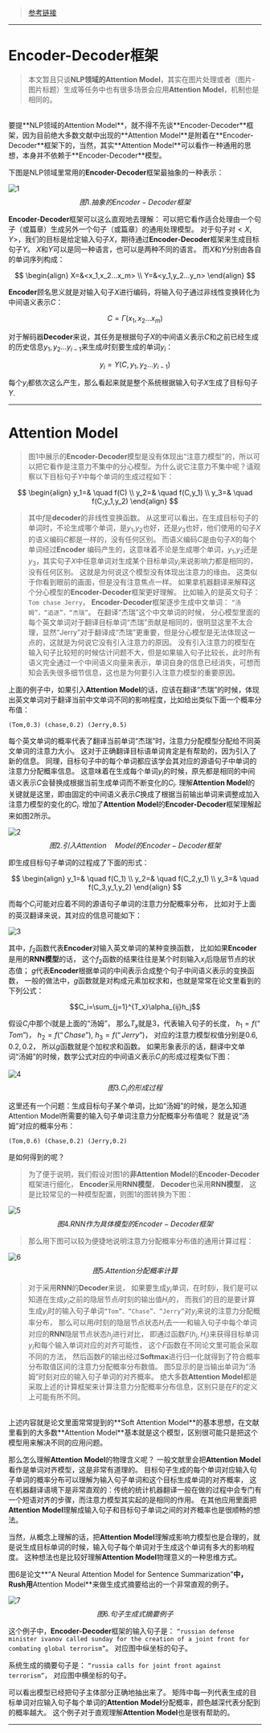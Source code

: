 > [参考链接](https://blog.csdn.net/malefactor/article/details/50550211)

----------
# Encoder-Decoder框架

> 本文暂且只谈**NLP领域的Attention Model**，其实在图片处理或者（图片-图片标题）生成等任务中也有很多场景会应用**Attention Model**，机制也是相同的。
<br>
要提**NLP领域的Attention Model**，就不得不先谈**Encoder-Decoder**框架，因为目前绝大多数文献中出现的**Attention Model**是附着在**Encoder-Decoder**框架下的，当然，其实**Attention Model**可以看作一种通用的思想，本身并不依赖于**Encoder-Decoder**模型。

下图是NLP领域里常用的**Encoder-Decoder**框架最抽象的一种表示：

![1](https://leanote.com/api/file/getImage?fileId=5b4de432ab6441529f00348d)
$$图1. 抽象的Encoder-Decoder框架$$


**Encoder-Decoder**框架可以这么直观地去理解：
可以把它看作适合处理由一个句子（或篇章）生成另外一个句子（或篇章）的通用处理模型。
对于句子对$<X,Y>$，我们的目标是给定输入句子$X$，期待通过**Encoder-Decoder**框架来生成目标句子$Y$。
$X$和$Y$可以是同一种语言，也可以是两种不同的语言。
而$X$和$Y$分别由各自的单词序列构成：

$$
\begin{align}
X=&<x_1,x_2...x_m> \\
Y=&<y_1,y_2...y_n>
\end{align}
$$

**Encoder**顾名思义就是对输入句子$X$进行编码，将输入句子通过非线性变换转化为中间语义表示$C$：

$$C=\Gamma(x_1,x_2...x_m)$$

对于解码器**Decoder**来说，其任务是根据句子$X$的中间语义表示$C$和之前已经生成的历史信息$y_1,y_2...y_{i-1}$来生成$i$时刻要生成的单词$y_i$：

$$y_i=\Upsilon(C,y_1,y_2...y_{i-1})$$

每个$y_i$都依次这么产生，那么看起来就是整个系统根据输入句子$X$生成了目标句子$Y$.

----------
# Attention Model

> 图$1$中展示的**Encoder-Decoder**模型是没有体现出“注意力模型”的，所以可以把它看作是注意力不集中的分心模型。为什么说它注意力不集中呢？请观察以下目标句子$Y$中每个单词的生成过程如下：

$$
\begin{align}
y_1=& \quad f(C) \\
y_2=& \quad f(C,y_1) \\
y_3=& \quad f(C,y_1,y_2)
\end{align}
$$

> 其中$f$是**decoder**的非线性变换函数。
从这里可以看出，在生成目标句子的单词时，不论生成哪个单词，是$y_1$,$y_2$也好，还是$y_3$也好，他们使用的句子$X$的语义编码$C$都是一样的，没有任何区别。
而语义编码$C$是由句子$X$的每个单词经过**Encoder** 编码产生的，这意味着不论是生成哪个单词，$y_1$,$y_2$还是$y_3$，其实句子$X$中任意单词对生成某个目标单词$y_i$来说影响力都是相同的，没有任何区别。
这就是为何说这个模型没有体现出注意力的缘由。
这类似于你看到眼前的画面，但是没有注意焦点一样。
如果拿机器翻译来解释这个分心模型的**Encoder-Decoder**框架更好理解。
比如输入的是英文句子：
`Tom chase Jerry`，
**Encoder-Decoder**框架逐步生成中文单词：
`“汤姆”，“追逐”，“杰瑞”`。
在翻译“杰瑞”这个中文单词的时候，
分心模型里面的每个英文单词对于翻译目标单词“杰瑞”贡献是相同的，很明显这里不太合理，显然“Jerry”对于翻译成“杰瑞”更重要，但是分心模型是无法体现这一点的，这就是为何说它没有引入注意力的原因。
没有引入注意力的模型在输入句子比较短的时候估计问题不大，但是如果输入句子比较长，此时所有语义完全通过一个中间语义向量来表示，单词自身的信息已经消失，可想而知会丢失很多细节信息，这也是为何要引入注意力模型的重要原因。

上面的例子中，如果引入**Attention Model**的话，应该在翻译“杰瑞”的时候，体现出英文单词对于翻译当前中文单词不同的影响程度，比如给出类似下面一个概率分布值：

    (Tom,0.3) (chase,0.2) (Jerry,0.5)
    
每个英文单词的概率代表了翻译当前单词“杰瑞”时，注意力分配模型分配给不同英文单词的注意力大小。
这对于正确翻译目标语单词肯定是有帮助的，因为引入了新的信息。
同理，目标句子中的每个单词都应该学会其对应的源语句子中单词的注意力分配概率信息。
这意味着在生成每个单词$y_i$的时候，原先都是相同的中间语义表示$C$会替换成根据当前生成单词而不断变化的$C_i$.
理解**Attention Model**的关键就是这里，即由固定的中间语义表示$C$换成了根据当前输出单词来调整成加入注意力模型的变化的$C_i$.
增加了**Attention Model**的**Encoder-Decoder**框架理解起来如图$2$所示。

![2](https://leanote.com/api/file/getImage?fileId=5b4de476ab6441529f003497)
$$图2.引入Attention \quad Model的Encoder-Decoder框架$$

即生成目标句子单词的过程成了下面的形式：

$$
\begin{align}
y_1=& \quad f(C_1) \\
y_2=& \quad f(C_2,y_1) \\
y_3=& \quad f(C_3,y_1,y_2)
\end{align}
$$

而每个$C_i$可能对应着不同的源语句子单词的注意力分配概率分布，
比如对于上面的英汉翻译来说，其对应的信息可能如下：

![3](https://leanote.com/api/file/getImage?fileId=5b4de51bab6441529f0034aa)

其中，$f_2$函数代表**Encoder**对输入英文单词的某种变换函数，
比如如果**Encoder**是用的**RNN模型**的话，
这个$f_2$函数的结果往往是某个时刻输入$x_i$后隐层节点的状态值；
$g$代表**Encoder**根据单词的中间表示合成整个句子中间语义表示的变换函数，
一般的做法中，$g$函数就是对构成元素加权求和，也就是常常在论文里看到的下列公式：

$$C_i=\sum_{j=1}^{T_x}\alpha_{ij}h_j$$

假设$C_i$中那个$i$就是上面的“汤姆”，
那么$T_x$就是3，代表输入句子的长度，
$h_1=f(“Tom”)$，
$h_2=f(“Chase”)$,
$h_3=f(“Jerry”)$，
对应的注意力模型权值分别是$0.6,0.2,0.2$，
所以$g$函数就是个加权求和函数。
如果形象表示的话，翻译中文单词“汤姆”的时候，数学公式对应的中间语义表示$C_i$的形成过程类似下图：

![4](https://leanote.com/api/file/getImage?fileId=5b4de662ab6441548c002d01)
$$ 图3.C_i的形成过程$$

这里还有一个问题：生成目标句子某个单词，比如“汤姆”的时候，是怎么知道Attention Model所需要的输入句子单词注意力分配概率分布值呢？
就是说“汤姆”对应的概率分布：

    (Tom,0.6) (Chase,0.2) (Jerry,0.2)
    
是如何得到的呢？

> 为了便于说明，我们假设对图$1$的**非Attention Model**的**Encoder-Decoder**框架进行细化，
**Encoder**采用**RNN模型**，
**Decoder**也采用**RNN模型**，
这是比较常见的一种模型配置，则图$1$的图转换为下图：

![5](https://leanote.com/api/file/getImage?fileId=5b4de72aab6441529f0034de)
$$图4.RNN作为具体模型的Encoder-Decoder框架$$

> 那么用下图可以较为便捷地说明注意力分配概率分布值的通用计算过程：

![6](https://leanote.com/api/file/getImage?fileId=5b4de773ab6441548c002d38)
$$图5.Attention分配概率计算$$

> 对于采用**RNN**的**Decoder**来说，
如果要生成$y_i$单词，在时刻$i$，我们是可以知道在生成$y_i$之前的隐层节点$i$时刻的输出值$H_i$的，
而我们的目的是要计算生成$y_i$时的输入句子单词`“Tom”、“Chase”、“Jerry”`对$y_i$来说的注意力分配概率分布，
那么可以用$i$时刻的隐层节点状态$H_i$去一一和输入句子中每个单词对应的**RNN**隐层节点状态$h_j$进行对比，
即通过函数$F(h_j,H_i)$来获得目标单词$y_i$和每个输入单词对应的对齐可能性，
这个$F$函数在不同论文里可能会采取不同的方法，
然后函数$F$的输出经过**Softmax**进行归一化就得到了符合概率分布取值区间的注意力分配概率分布数值。
图$5$显示的是当输出单词为“汤姆”时刻对应的输入句子单词的对齐概率。
绝大多数**Attention Model**都是采取上述的计算框架来计算注意力分配概率分布信息，区别只是在$F$的定义上可能有所不同。
<br>
上述内容就是论文里面常常提到的**Soft Attention Model**的基本思想，在文献里看到的大多数**Attention Model**基本就是这个模型，区别很可能只是把这个模型用来解决不同的应用问题。

那么怎么理解**Attention Model**的物理含义呢？
一般文献里会把**Attention Model**看作是单词对齐模型，这是非常有道理的。
目标句子生成的每个单词对应输入句子单词的概率分布可以理解为输入句子单词和这个目标生成单词的对齐概率，
这在机器翻译语境下是非常直观的：传统的统计机器翻译一般在做的过程中会专门有一个短语对齐的步骤，而注意力模型其实起的是相同的作用。
在其他应用里面把**Attention Model**理解成输入句子和目标句子单词之间的对齐概率也是很顺畅的想法。

当然，从概念上理解的话，把**Attention Model**理解成影响力模型也是合理的，就是说生成目标单词的时候，输入句子每个单词对于生成这个单词有多大的影响程度。
这种想法也是比较好理解**Attention Model**物理意义的一种思维方式。

图$6$是论文**“A Neural Attention Model for Sentence Summarization”**中，**Rush**用**Attention Model**来做生成式摘要给出的一个非常直观的例子。

![7](https://leanote.com/api/file/getImage?fileId=5b4dea81ab6441548c002d92)
$$图6.句子生成式摘要例子$$

这个例子中，**Encoder-Decoder**框架的输入句子是：
`“russian defense minister ivanov called sunday for the creation of a joint front for combating global terrorism”`。
对应图中纵坐标的句子。

系统生成的摘要句子是：
`“russia calls for joint front against terrorism”`，
对应图中横坐标的句子。

可以看出模型已经把句子主体部分正确地抽出来了。
矩阵中每一列代表生成的目标单词对应输入句子每个单词的**Attention Model**分配概率，颜色越深代表分配到的概率越大。
这个例子对于直观理解**Attention Model**也是很有帮助的。        

----------


